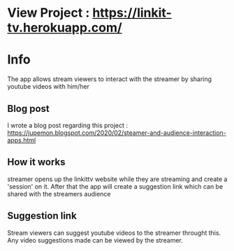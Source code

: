 # View Project : https://linkit-tv.herokuapp.com/

# Info
The app allows stream viewers to interact with the streamer by sharing youtube videos with him/her

## Blog post

I wrote a blog post regarding this project : https://jupemon.blogspot.com/2020/02/steamer-and-audience-interaction-apps.html

## How it works

streamer opens up the linkittv website while they are streaming and create a 'session' on it. After that the app will create a suggestion link which can be shared with the streamers audience

## Suggestion link

Stream viewers can suggest youtube videos to the streamer throught this. Any video suggestions made can be viewed by the streamer.
